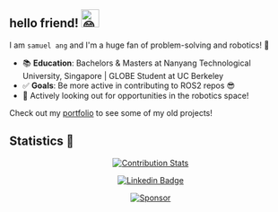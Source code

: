 ## hello friend! <img src="https://fonts.gstatic.com/s/e/notoemoji/latest/1f604/512.gif" alt="😄" width="32" height="32">

I am `samuel ang` and I'm a huge fan of problem-solving and robotics! 🤖 

- 📚 **Education**: Bachelors & Masters at Nanyang Technological University, Singapore | GLOBE Student at UC Berkeley
- ✅ **Goals**: Be more active in contributing to ROS2 repos 😎
- 💼 Actively looking out for opportunities in the robotics space!

Check out my [portfolio](https://samuel-ang.com/) to see some of my old projects!

## Statistics 🧐
<div align=center>
  
[![Contribution Stats](https://github-contribution-stats.vercel.app/api/?username=samuelrawrs)](https://github.com/LordDashMe/github-contribution-stats/)
  
[![Linkedin Badge](https://img.shields.io/badge/-LinkedIn-blue?style=flat-square&logo=Linkedin&logoColor=white&link=http://linkedin.com/in/samuelrawrs)](http://linkedin.com/in/samuelrawrs)

[![Sponsor](https://img.shields.io/badge/sponsor-30363D?style=for-the-badge&logo=GitHub-Sponsors&logoColor=#white)](https://github.com/sponsors/samuelrawrs)



<!--
**samuelrawrs/samuelrawrs** is a ✨ _special_ ✨ repository because its `README.md` (this file) appears on your GitHub profile.

Here are some ideas to get you started:

- 🔭 I’m currently working on ...
- 🌱 I’m currently learning ...
- 👯 I’m looking to collaborate on ...
- 🤔 I’m looking for help with ...
- 💬 Ask me about ...
- 📫 How to reach me: ...
- 😄 Pronouns: ...
- ⚡ Fun fact: ...
-->
